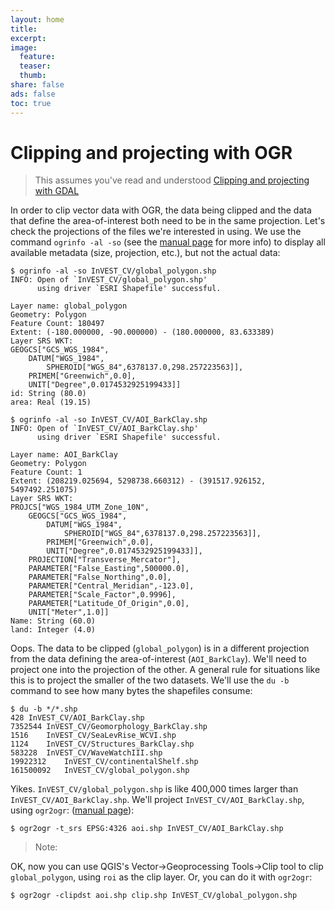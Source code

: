 ```yaml
---
layout: home
title:
excerpt:
image:
  feature:
  teaser:
  thumb:
share: false
ads: false
toc: true
---
```


# Clipping and projecting with OGR

> This assumes you've read and understood [Clipping and projecting with GDAL](./GDAL.html)

In order to clip vector data with OGR, the data being clipped and the data that define the area-of-interest both need to be in the same projection. Let's check the projections of the files we're interested in using. We use the command `ogrinfo -al -so` (see the [manual page](http://www.gdal.org/ogrinfo.html) for more info) to display all available metadata (size, projection, etc.), but not the actual data:

    $ ogrinfo -al -so InVEST_CV/global_polygon.shp
    INFO: Open of `InVEST_CV/global_polygon.shp'
          using driver `ESRI Shapefile' successful.

    Layer name: global_polygon
    Geometry: Polygon
    Feature Count: 180497
    Extent: (-180.000000, -90.000000) - (180.000000, 83.633389)
    Layer SRS WKT:
    GEOGCS["GCS_WGS_1984",
        DATUM["WGS_1984",
            SPHEROID["WGS_84",6378137.0,298.257223563]],
        PRIMEM["Greenwich",0.0],
        UNIT["Degree",0.0174532925199433]]
    id: String (80.0)
    area: Real (19.15)
    
    $ ogrinfo -al -so InVEST_CV/AOI_BarkClay.shp
    INFO: Open of `InVEST_CV/AOI_BarkClay.shp'
          using driver `ESRI Shapefile' successful.

    Layer name: AOI_BarkClay
    Geometry: Polygon
    Feature Count: 1
    Extent: (208219.025694, 5298738.660312) - (391517.926152, 5497492.251075)
    Layer SRS WKT:
    PROJCS["WGS_1984_UTM_Zone_10N",
        GEOGCS["GCS_WGS_1984",
            DATUM["WGS_1984",
                SPHEROID["WGS_84",6378137.0,298.257223563]],
            PRIMEM["Greenwich",0.0],
            UNIT["Degree",0.0174532925199433]],
        PROJECTION["Transverse_Mercator"],
        PARAMETER["False_Easting",500000.0],
        PARAMETER["False_Northing",0.0],
        PARAMETER["Central_Meridian",-123.0],
        PARAMETER["Scale_Factor",0.9996],
        PARAMETER["Latitude_Of_Origin",0.0],
        UNIT["Meter",1.0]]
    Name: String (60.0)
    land: Integer (4.0)

Oops. The data to be clipped (`global_polygon`) is in a different projection from the data defining the area-of-interest (`AOI_BarkClay`). We'll need to project one into the projection of the other. A general rule for situations like this is to project the smaller of the two datasets. We'll use the `du -b` command to see how many bytes the shapefiles consume:

    $ du -b */*.shp
    428	InVEST_CV/AOI_BarkClay.shp
    7352544	InVEST_CV/Geomorphology_BarkClay.shp
    1516	InVEST_CV/SeaLevRise_WCVI.shp
    1124	InVEST_CV/Structures_BarkClay.shp
    583228	InVEST_CV/WaveWatchIII.shp
    19922312	InVEST_CV/continentalShelf.shp
    161500092	InVEST_CV/global_polygon.shp

Yikes. `InVEST_CV/global_polygon.shp` is like 400,000 times larger than `InVEST_CV/AOI_BarkClay.shp`. We'll project `InVEST_CV/AOI_BarkClay.shp`, using `ogr2ogr`:
([manual page](http://www.gdal.org/ogr2ogr.html)):

    $ ogr2ogr -t_srs EPSG:4326 aoi.shp InVEST_CV/AOI_BarkClay.shp

> Note: 

OK, now you can use QGIS's Vector&rarr;Geoprocessing Tools&rarr;Clip tool to clip `global_polygon`, using `roi` as the clip layer. Or, you can do it with `ogr2ogr`:

    $ ogr2ogr -clipdst aoi.shp clip.shp InVEST_CV/global_polygon.shp
